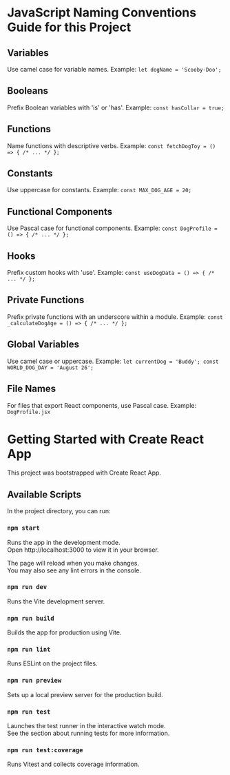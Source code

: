 # JavaScript Naming Conventions Guide for this Project

## Variables
Use camel case for variable names. Example: `let dogName = 'Scooby-Doo';`

## Booleans
Prefix Boolean variables with 'is' or 'has'. Example: `const hasCollar = true;`

## Functions
Name functions with descriptive verbs. Example: `const fetchDogToy = () => { /* ... */ };`

## Constants
Use uppercase for constants. Example: `const MAX_DOG_AGE = 20;`

## Functional Components
Use Pascal case for functional components. Example: `const DogProfile = () => { /* ... */ };`

## Hooks
Prefix custom hooks with 'use'. Example: `const useDogData = () => { /* ... */ };`

## Private Functions
Prefix private functions with an underscore within a module. Example: `const _calculateDogAge = () => { /* ... */ };`

## Global Variables
Use camel case or uppercase. Example: `let currentDog = 'Buddy'; const WORLD_DOG_DAY = 'August 26';`

## File Names
For files that export React components, use Pascal case. Example: `DogProfile.jsx`

# Getting Started with Create React App

This project was bootstrapped with Create React App.

## Available Scripts

In the project directory, you can run:

### `npm start`

Runs the app in the development mode.\
Open http://localhost:3000 to view it in your browser.

The page will reload when you make changes.\
You may also see any lint errors in the console.

### `npm run dev`

Runs the Vite development server.

### `npm run build`

Builds the app for production using Vite.

### `npm run lint`

Runs ESLint on the project files.

### `npm run preview`

Sets up a local preview server for the production build.

### `npm run test`

Launches the test runner in the interactive watch mode.\
See the section about running tests for more information.

### `npm run test:coverage`

Runs Vitest and collects coverage information.